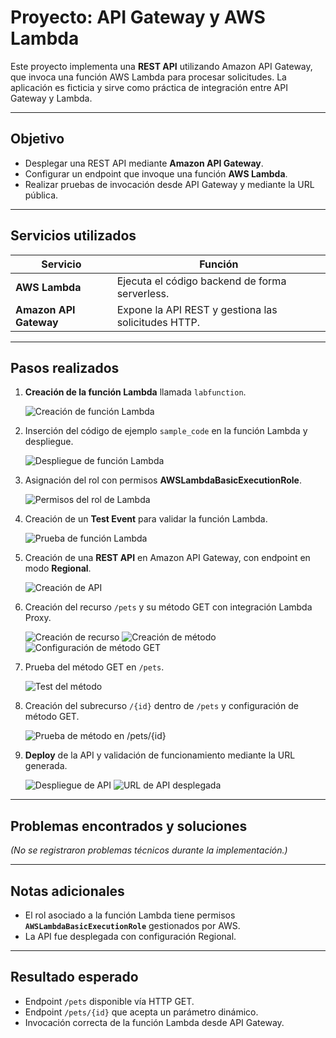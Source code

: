 
#  Proyecto: API Gateway y AWS Lambda

Este proyecto implementa una **REST API** utilizando Amazon API Gateway, que invoca una función AWS Lambda para procesar solicitudes. La aplicación es ficticia y sirve como práctica de integración entre API Gateway y Lambda.

---

##  Objetivo

- Desplegar una REST API mediante **Amazon API Gateway**.
- Configurar un endpoint que invoque una función **AWS Lambda**.
- Realizar pruebas de invocación desde API Gateway y mediante la URL pública.

---

##  Servicios utilizados

| Servicio        | Función                                                      |
|-----------------|--------------------------------------------------------------|
| **AWS Lambda**  | Ejecuta el código backend de forma serverless.               |
| **Amazon API Gateway** | Expone la API REST y gestiona las solicitudes HTTP.   |

---

##  Pasos realizados

1. **Creación de la función Lambda** llamada `labfunction`.

   ![Creación de función Lambda](./screenshots/function-creation.png)

2. Inserción del código de ejemplo `sample_code` en la función Lambda y despliegue.

   ![Despliegue de función Lambda](./screenshots/functiondeploy.png)

3. Asignación del rol con permisos **AWSLambdaBasicExecutionRole**.

   ![Permisos del rol de Lambda](./screenshots/function-role-permissions.png)

4. Creación de un **Test Event** para validar la función Lambda.

   ![Prueba de función Lambda](./screenshots/function-test.png)

5. Creación de una **REST API** en Amazon API Gateway, con endpoint en modo **Regional**.

   ![Creación de API](./screenshots/api-creation.png)

6. Creación del recurso `/pets` y su método GET con integración Lambda Proxy.

   ![Creación de recurso](./screenshots/resource-creation.png) 
   ![Creación de método](./screenshots/api-method-creation.png) 
   ![Configuración de método GET](./screenshots/method-get-creation.png)

7. Prueba del método GET en `/pets`.

   ![Test del método](./screenshots/method-test-result.png)

8. Creación del subrecurso `/{id}` dentro de `/pets` y configuración de método GET.

   ![Prueba de método en /pets/{id}](./screenshots/method-test-2.png)

9. **Deploy** de la API y validación de funcionamiento mediante la URL generada.

   ![Despliegue de API](./screenshots/deployment-api.png) 
   ![URL de API desplegada](./screenshots/api-deployment-url.png)

---

##  Problemas encontrados y soluciones

*(No se registraron problemas técnicos durante la implementación.)*

---

##  Notas adicionales

- El rol asociado a la función Lambda tiene permisos **`AWSLambdaBasicExecutionRole`** gestionados por AWS.
- La API fue desplegada con configuración Regional.

---

##  Resultado esperado

- Endpoint `/pets` disponible vía HTTP GET.
- Endpoint `/pets/{id}` que acepta un parámetro dinámico.
- Invocación correcta de la función Lambda desde API Gateway.
